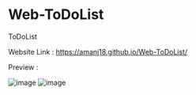 # Web-ToDoList
ToDoList

Website Link : https://amanj18.github.io/Web-ToDoList/

Preview : 

![image](https://user-images.githubusercontent.com/89749348/194292124-c3a9d4fe-1948-44ba-8530-a025fa743135.png)
![image](https://user-images.githubusercontent.com/89749348/194292094-d819bdf4-523a-4ef0-8129-f78c02c881df.png)
